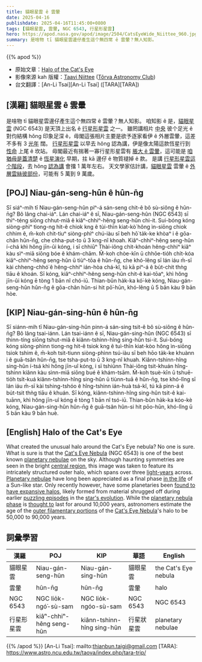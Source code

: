 ```yaml
---
title: 貓眼星雲 ê 雲暈
date: 2025-04-16
publishdate: 2025-04-16T11:45:00+0800
tags: [貓眼星雲, 雲暈, NGC 6543, 行星形星雲]
hero: https://apod.nasa.gov/apod/image/2504/CatsEyeWide_Niittee_960.jpg
summary: 是啥物 tī 貓眼星雲邊仔產生這个無四常 ê 雲暈？無人知影。
---
```


{{% apod %}}

- 原始文章：[Halo of the Cat's Eye](https://apod.nasa.gov/apod/ap250416.html)
- 影像來源 kah 版權：[Taavi Niittee](https://app.astrobin.com/u/Astronoomiaklubi#gallery) ([Tõrva Astronomy Club](https://www.facebook.com/torvaastronoomiaklubi))
- 台文翻譯：[An-Li Tsai][An-Li Tsai] ([TARA][TARA])

## [漢羅] 貓眼星雲 ê 雲暈
是啥物 tī 貓眼星雲邊仔產生這个無四常 ê 雲暈？無人知影。
咱知影 ê 是，[貓眼星雲][Cat's Eye Nebula] (NGC 6543) 是天頂上出名 ê [行星形星雲][planetary nebulae] 之一。
雖罔講相片 [中央][central region] 彼个足光 ê 對伨結構 hŏng 印象足深 ê，毋閣這張相片主要是欲予逐家看伊 ê 外層雲暈，這差不多有 3 [光年][light-years] 闊。
[行星形星雲][Planetary nebulae] 以早去 hŏng 認為講，伊是像太陽這款恆星行到 [性命][in the life] 上尾 ê 坎站。
毋閣最近有揣著一寡行星形星雲有 [脹大 ê 雲暈][found to have expansive halos]，這可能是 [咱猶毋是蓋清楚][puzzling episodes] ê [恆星演化][star's evolution] 早期，拄 kā 邊仔 ê 物質褪掉 ê 款。
是講 [行星形星雲這个階段][planetary nebula phase]，去 hŏng [認為講][thought to] 會擋 1 萬年左右。
天文學家估計講，[貓眼星雲][Cat's Eye Nebula] 雲暈 ê [外層雲絲彼部份][outer filamentary portions]，可能有 5 萬到 9 萬歲。

## [POJ] Niau-gán-seng-hûn ê hûn-n̄g
Sī siáⁿ-mih tī Niau-gán-seng-hûn piⁿ-á sán-seng chit-ê bô sù-siông ê hûn-n̄g? Bô lâng chai-iáⁿ.
Lán chai-iáⁿ ê sī, Niau-gán-seng-hûn (NGC 6543) sī thiⁿ-téng siōng chhut-miâ ê kiâⁿ-chhiⁿ-hêng seng-hûn chi-it.
Sui-bóng kóng siòng-phìⁿ tiong-ng hit-ê chiok kng ê tùi-thīn kiat-kò͘ hŏng ìn-siōng chiok chhim ê, m̄-koh chit-tiuⁿ siòng-phìⁿ chú-iàu sī beh hō͘ ta̍k-ke khòaⁿ i ê gōa-chân hûn-n̄g, che chha-put-to ū 3 kng-nî khoah.
Kiâⁿ-chhiⁿ-hêng seng-hûn í-chá khì hŏng jīn-ûi kóng, i sī chhiūⁿ Thài-iông chit-khoán hêng-chhiⁿ kiâⁿ kàu sìⁿ-miā siōng bóe ê khám-chām.
M̄-koh chòe-kīn ū chhōe-tio̍h chi̍t-kóa kiâⁿ-chhiⁿ-hêng seng-hûn ū tiùⁿ-tōa ê hûn-n̄g, che khó-lêng sī lán iáu m̄-sī kài chheng-chhó͘ ê hêng-chhiⁿ ián-hòa chá-kî, tú kā piⁿ-á ê bu̍t-chit thǹg tiāu ê khoán.
Sī kóng, kiâⁿ-chhiⁿ-hêng seng-hûn chit-ê kai-tōaⁿ, khì hŏng jīn-ûi kóng ē tòng 1 bān nî chó-iū.
Thian-bûn ha̍k-ka kó͘-kè kóng, Niau-gán-seng-hûn hûn-n̄g ê gōa-chân hûn-si hit pō͘-hūn, khó-lêng ū 5 bān kàu 9 bān hòe.

## [KIP] Niau-gán-sing-hûn ê hûn-n̄g
Sī siánn-mih tī Niau-gán-sing-hûn pinn-á sán-sing tsit-ê bô sù-siông ê hûn-n̄g? Bô lâng tsai-iánn.
Lán tsai-iánn ê sī, Niau-gán-sing-hûn (NGC 6543) sī thinn-tíng siōng tshut-miâ ê kiânn-tshinn-hîng sing-hûn tsi-it.
Sui-bóng kóng siòng-phìnn tiong-ng hit-ê tsiok kng ê tuì-thīn kiat-kòo hŏng ìn-siōng tsiok tshim ê, m̄-koh tsit-tiunn siòng-phìnn tsú-iàu sī beh hōo ta̍k-ke khuànn i ê guā-tsân hûn-n̄g, tse tsha-put-to ū 3 kng-nî khuah.
Kiânn-tshinn-hîng sing-hûn í-tsá khì hŏng jīn-uî kóng, i sī tshiūnn Thài-iông tsit-khuán hîng-tshinn kiânn kàu sìnn-miā siōng bué ê khám-tsām.
M̄-koh tsuè-kīn ū tshuē-tio̍h tsi̍t-kuá kiânn-tshinn-hîng sing-hûn ū tiùnn-tuā ê hûn-n̄g, tse khó-lîng sī lán iáu m̄-sī kài tshing-tshóo ê hîng-tshinn ián-huà tsá-kî, tú kā pinn-á ê bu̍t-tsit thǹg tiāu ê khuán.
Sī kóng, kiânn-tshinn-hîng sing-hûn tsit-ê kai-tuānn, khì hŏng jīn-uî kóng ē tòng 1 bān nî tsó-iū.
Thian-bûn ha̍k-ka kóo-kè kóng, Niau-gán-sing-hûn hûn-n̄g ê guā-tsân hûn-si hit pōo-hūn, khó-lîng ū 5 bān kàu 9 bān huè.

## [English] Halo of the Cat's Eye
What created the unusual halo around the Cat's Eye nebula?
No one is sure.
What is sure is that the [Cat's Eye Nebula][Cat's Eye Nebula] (NGC 6543) is one of the best known [planetary nebulae][planetary nebulae] on the sky.
Although haunting symmetries are seen in the bright [central region][central region], this image was taken to feature its intricately structured outer halo, which spans over three [light-years][light-years] across.
[Planetary nebulae][Planetary nebulae] have long been appreciated as a final phase [in the life][in the life] of a Sun-like star.
Only recently however, have some planetaries been [found to have expansive halos][found to have expansive halos], likely formed from material shrugged off during earlier [puzzling episodes][puzzling episodes] in the [star's evolution][star's evolution].
While the [planetary nebula phase][planetary nebula phase] is [thought to][thought to] last for around 10,000 years, astronomers estimate the age of the [outer filamentary portions][outer filamentary portions] of the [Cat's Eye Nebula][Cat's Eye Nebula]'s halo to be 50,000 to 90,000 years.

## 詞彙學習
|漢羅|POJ|KIP|華語|English|
|-|-|-|-|-|
| 貓眼星雲 | Niau-gán-seng-hûn | Niau-gán-sing-hûn | 貓眼星雲 | the Cat's Eye nebula |
| 雲暈 | hûn-n̄g | hûn-n̄g | 雲暈 | halo |
| NGC 6543 | NGC lio̍k-ngó͘-sù-sam | NGC lio̍k-ngóo-sù-sam | NGC 6543 | NGC 6543 |
| 行星形星雲 | kiâⁿ-chhiⁿ-hêng seng-hûn | kiânn-tshinn-hîng sing-hûn | 行星狀星雲 | planetary nebulae |

{{% /apod %}}
[An-Li Tsai]: mailto:thianbun.taigi@gmail.com
[TARA]: https://www.astro.ncu.edu.tw/taova/index.php/tara-trip/

[copyright]: https://apod.nasa.gov/apod/fap/lib/about_apod.html#srapply
[License3]: https://creativecommons.org/licenses/by-nc-nd/3.0/
[License2]:https://creativecommons.org/licenses/by-nc-nd/2.0/

[Cat's Eye Nebula]:https://apod.nasa.gov/apod/ap220710.html
[planetary nebulae]:https://en.wikipedia.org/wiki/Planetary_nebula
[central region]:https://apod.nasa.gov/apod/ap211107.html
[light-years]:https://chandra.harvard.edu/photo/cosmic_distance.html
[Planetary nebulae]:https://youtu.be/Mj06h8BeeOA
[in the life]:http://imagine.gsfc.nasa.gov/docs/teachers/lifecycles/stars.html
[found to have expansive halos]:https://apod.nasa.gov/apod/ap140522.html
[puzzling episodes]:https://www.aanda.org/articles/aa/full_html/2018/12/aa33981-18/aa33981-18.html
[star's evolution]:https://science.nasa.gov/astrophysics/focus-areas/how-do-stars-form-and-evolve
[planetary nebula phase]:https://astronomy.swin.edu.au/cosmos/p/Planetary+Nebulae
[thought to]:https://cdn.pixabay.com/photo/2019/09/04/08/24/cat-4451003_1280.jpg
[outer filamentary portions]:https://youtu.be/tw0VJ1K93PM
[Cat's Eye Nebula]:https://en.wikipedia.org/wiki/Cat%27s_Eye_Nebula
